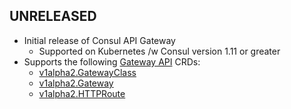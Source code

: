 ## UNRELEASED

* Initial release of Consul API Gateway
  * Supported on Kubernetes /w Consul version 1.11 or greater
* Supports the following [Gateway API](https://gateway-api.sigs.k8s.io/) CRDs:
  * [v1alpha2.GatewayClass](https://gateway-api.sigs.k8s.io/v1alpha2/api-types/gatewayclass/)
  * [v1alpha2.Gateway](https://gateway-api.sigs.k8s.io/v1alpha2/api-types/gateway/)
  * [v1alpha2.HTTPRoute](https://gateway-api.sigs.k8s.io/v1alpha2/api-types/httproute/)
